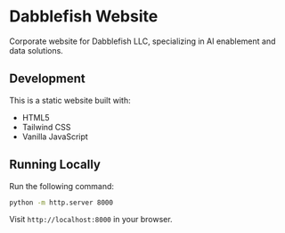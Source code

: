 # Dabblefish Website

Corporate website for Dabblefish LLC, specializing in AI enablement and data solutions.

## Development

This is a static website built with:
- HTML5
- Tailwind CSS
- Vanilla JavaScript

## Running Locally

Run the following command:
```bash
python -m http.server 8000
```
Visit `http://localhost:8000` in your browser.